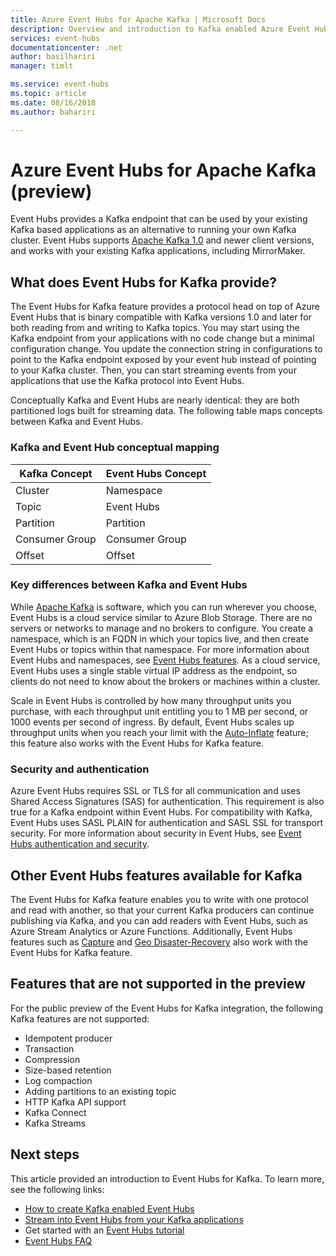 ```yaml
---
title: Azure Event Hubs for Apache Kafka | Microsoft Docs
description: Overview and introduction to Kafka enabled Azure Event Hubs
services: event-hubs
documentationcenter: .net
author: basilhariri
manager: timlt

ms.service: event-hubs
ms.topic: article
ms.date: 08/16/2018
ms.author: bahariri

---
```

# Azure Event Hubs for Apache Kafka (preview)

Event Hubs provides a Kafka endpoint that can be used by your existing Kafka based applications as an alternative to running your own Kafka cluster. Event Hubs supports [Apache Kafka 1.0](https://kafka.apache.org/10/documentation.html) and newer client versions, and works with your existing Kafka applications, including MirrorMaker. 

## What does Event Hubs for Kafka provide?

The Event Hubs for Kafka feature provides a protocol head on top of Azure Event Hubs that is binary compatible with Kafka versions 1.0 and later for both reading from and writing to Kafka topics. You may start using the Kafka endpoint from your applications with no code change but a minimal configuration change. You update the connection string in configurations to point to the Kafka endpoint exposed by your event hub instead of pointing to your Kafka cluster. Then, you can start streaming events from your applications that use the Kafka protocol into Event Hubs. 

Conceptually Kafka and Event Hubs are nearly identical: they are both partitioned logs built for streaming data. The following table maps concepts between Kafka and Event Hubs.

### Kafka and Event Hub conceptual mapping

| Kafka Concept | Event Hubs Concept|
| --- | --- |
| Cluster | Namespace |
| Topic | Event Hubs |
| Partition | Partition|
| Consumer Group | Consumer Group |
| Offset | Offset|

### Key differences between Kafka and Event Hubs

While [Apache Kafka](https://kafka.apache.org/) is software, which you can run wherever you choose, Event Hubs is a cloud service similar to Azure Blob Storage. There are no servers or networks to manage and no brokers to configure. You create a namespace, which is an FQDN in which your topics live, and then create Event Hubs or topics within that namespace. For more information about Event Hubs and namespaces, see [Event Hubs features](event-hubs-features.md#namespace). As a cloud service, Event Hubs uses a single stable virtual IP address as the endpoint, so clients do not need to know about the brokers or machines within a cluster. 

Scale in Event Hubs is controlled by how many throughput units you purchase, with each throughput unit entitling you to 1 MB per second, or 1000 events per second of ingress. By default, Event Hubs scales up throughput units when you reach your limit with the [Auto-Inflate](event-hubs-auto-inflate.md) feature; this feature also works with the Event Hubs for Kafka feature. 

### Security and authentication

Azure Event Hubs requires SSL or TLS for all communication and uses Shared Access Signatures (SAS) for authentication. This requirement is also true for a Kafka endpoint within Event Hubs. For compatibility with Kafka, Event Hubs uses SASL PLAIN for authentication and SASL SSL for transport security. For more information about security in Event Hubs, see [Event Hubs authentication and security](event-hubs-authentication-and-security-model-overview.md).

## Other Event Hubs features available for Kafka

The Event Hubs for Kafka feature enables you to write with one protocol and read with another, so that your current Kafka producers can continue publishing via Kafka, and you can add readers with Event Hubs, such as Azure Stream Analytics or Azure Functions. Additionally, Event Hubs features such as [Capture](event-hubs-capture-overview.md) and [Geo Disaster-Recovery](event-hubs-geo-dr.md) also work with the Event Hubs for Kafka feature.

## Features that are not supported in the preview

For the public preview of the Event Hubs for Kafka integration, the following Kafka features are not supported:

*	Idempotent producer
*	Transaction
*	Compression
*	Size-based retention
*	Log compaction
*	Adding partitions to an existing topic
*	HTTP Kafka API support
*	Kafka Connect
*	Kafka Streams

## Next steps

This article provided an introduction to Event Hubs for Kafka. To learn more, see the following links:

* [How to create Kafka enabled Event Hubs](event-hubs-create-kafka-enabled.md)
* [Stream into Event Hubs from your Kafka applications](event-hubs-quickstart-kafka-enabled-event-hubs.md)
* Get started with an [Event Hubs tutorial](event-hubs-dotnet-standard-getstarted-send.md)
* [Event Hubs FAQ](event-hubs-faq.md)

 
 

